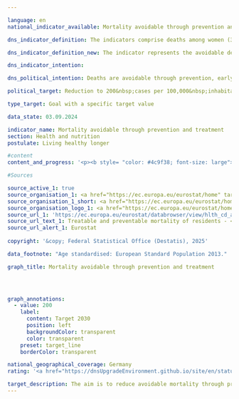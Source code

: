 ```yaml
---

language: en        
national_indicator_available: Mortality avoidable through prevention and treatment        

dns_indicator_definition: The indicators comprise deaths among women (3.1&nbsp;a) and men (3.1&nbsp;b) in the population below 70&nbsp;years of age with reference to 100,000&nbsp;inhabitants of the “old” standardised European population below 70&nbsp;years (excluding those less than 1&nbsp;year old).        

dns_indicator_definition_new: The indicator represents the avoidable deaths of the female and male population under the age of 75&nbsp;in relation to 100,000&nbsp;inhabitants of the 2013&nbsp;European standard population under the age of 75&nbsp;(excluding those under the age of 1). The indicator distinguishes between treatable and preventable mortality, the sum of which is the avoidable mortality.        

dns_indicator_intention:         

dns_political_intention: Deaths are avoidable through prevention, early detection or optimal treatment. The indicator is therefore a measure of the quality of the healthcare system and the health behaviour of the population with regard to the extent to which deaths occur that could have been prevented in principle with appropriate prevention or treatment in a certain age group.        

political_target: Reduction to 200&nbsp;cases per 100,000&nbsp;inhabitants by 2030        

type_target: Goal with a specific target value        

data_state: 03.09.2024        

indicator_name: Mortality avoidable through prevention and treatment        
section: Health and nutrition        
postulate: Living healthy longer        

#content         
content_and_progress: '<p><b style= "color: #4c9f38; font-size: large">3.1.a Mortality avoidable through prevention and treatment</b><br><br><b>Content and Methodology</b><br><br>The indicator “Mortality Amenable to Prevention and Treatment” is intended to provide insight into the quality of the healthcare system, particularly the effectiveness of preventive programmes and early diagnostic measures.<br><br>Deaths amenable to treatment are those that could have been avoided through timely and effective medical interventions. This includes both secondary prevention and therapeutic treatments following the onset of disease or injury aimed at reducing mortality (known as lethality).<br><br>Mortality amenable to prevention primarily concerns deaths that could have been avoided through effective public health measures and primary prevention. These are interventions taken before the onset of disease or injury to reduce the incidence of illness.<br><br>Identifying and mitigating underlying risk factors such as unhealthy diets (see “Obesity Rates” indicators 3.1.e and 3.1.f), tobacco use (see “Smoking Rates” indicators 3.1.c and 3.1.d), alcohol consumption and lack of physical activity is essential for reducing the number of avoidable deaths and improving overall public health.<br><br>The specific causes of death considered avoidable according to these definitions were established in 2018&nbsp;by the Organisation for Economic Co-operation and Development (<abbr title="Organisation for Economic Co-operation and Development" tabindex="0">OECD</abbr>) and <abbr title="European Statistical Office" tabindex="0">Eurostat</abbr>, the statistical office of the European Union, in collaboration with an expert group, and were revised in 2019. These include a range of infectious diseases (including <abbr title="Coronavirus SARS-CoV-2" tabindex="0">COVID-19</abbr>), various types of malignant neoplasms, endocrine and metabolic disorders, and certain diseases of the nervous system, circulatory system, respiratory system, digestive system, and genitourinary system, as well as conditions related to pregnancy, childbirth and the perinatal period, certain congenital anomalies, complications of medical and surgical care, injuries, and alcohol- and drug-related disorders.<br><br>Some deaths, such as those from ischaemic heart disease, are considered both preventable and treatable. To avoid double counting, these deaths are classified as “mortality amenable to prevention,” as successful prevention would render treatment unnecessary.<br><br>The indicator considers only deaths occurring among persons under the age of 75. To ensure comparability, it is standardised to the European standard population for this age group. This approach avoids distortions in the results due to differing age structures between countries or demographic changes over time. The data used to calculate the indicator is derived from the cause of death statistics maintained by the Federal Statistical Office, which systematically records and analyses all official death certificates.<br><br><b>Development</b><br><br>Overall mortality amenable to prevention and treatment has been on a downward trend since 2011. Between 2011&nbsp;and 2019, avoidable mortality fell from 258&nbsp;deaths per 100,000&nbsp;inhabitants to 231&nbsp;in 2019&nbsp;(–10.4%). In the years that followed, the indicator rose again due to the <abbr title="Coronavirus SARS-CoV-2" tabindex="0">COVID-19</abbr>&nbsp;pandemic, reaching the same level in 2021&nbsp;as in 2012. This is also reflected in the distribution of individual causes of death. At the European level, <abbr title="Coronavirus SARS-CoV-2" tabindex="0">COVID-19</abbr>&nbsp;infections were the most common cause of avoidable death, followed by ischaemic heart disease and lung cancer.<br><br>When examining mortality amenable to prevention and treatment separately, it becomes apparent that around two-thirds of avoidable deaths could have been prevented through preventive measures, while one-third could have been avoided through medical treatment. However, this distribution is also partly due to the previously mentioned categorisation of certain causes of death that are both preventable and treatable.<br><br>A gender-specific analysis of the indicator revealed a significant disparity between men and women. Among men, avoidable mortality stood at 336&nbsp;deaths per 100,000&nbsp;inhabitants, while for women the figure was only 174&nbsp;–&nbsp;roughly half that of men. This difference was primarily due to deaths preventable through public health measures, indicating that men are less likely to participate in preventive care and are less effectively reached by prevention programmes than women. The gender gap was less pronounced in mortality amenable to treatment.<br><br>The politically set target of reducing mortality amenable to prevention and treatment to a maximum of 200&nbsp;deaths per 100,000&nbsp;inhabitants by 2030&nbsp;could have been achieved had the pre-pandemic trend continued. However, the pandemic-related increase disrupted the generally positive trajectory of the indicator.<br><br>In a European comparison, Germany, with an avoidable mortality rate of 253&nbsp;deaths per 100,000&nbsp;inhabitants in 2021, ranked in the middle and was clearly below the <abbr title="European Union" tabindex="0">EU</abbr> average of 294&nbsp;deaths. The lowest rates were recorded in Spain (195&nbsp;deaths per 100,000) and Sweden (177&nbsp;deaths per 100,000). In many Eastern European countries, such as Bulgaria (685&nbsp;deaths per 100,000) and Romania (695&nbsp;deaths per 100,000), the rates were significantly higher</p>'                

#Sources        

source_active_1: true
source_organisation_1: <a href="https://ec.europa.eu/eurostat/home" target="_blank" onclick="return confirm_alert('Eurostat', 'En')">Statistical office of the European Union</a>
source_organisation_1_short: <a href="https://ec.europa.eu/eurostat/home" target="_blank" onclick="return confirm_alert('Eurostat', 'En')">Statistical office of the European Union</a>
source_organisation_logo_1: <a href="https://ec.europa.eu/eurostat/home" target="_blank" onclick="return confirm_alert('Eurostat', 'En')"><img src="https://dnsTestEnvironment.github.io/dns-indicators/public/OrgImgEn/eurostat.png" alt="Statistical office of the European Union" title=" Click here to visit the homepage of the organizationStatistical office of the European Union" style="height:60px; width:148px; border:transparent"/></a>
source_url_1: 'https://ec.europa.eu/eurostat/databrowser/view/hlth_cd_apr/default/table?lang=en&category=hlth.hlth_cdeath.hlth_cd_pbt'
source_url_text_1: Treatable and preventable mortality of residents - <abbr title="European Statistical Office" tabindex="0">Eurostat</abbr> table [hlth_cd_apr]
source_url_alert_1: Eurostat
        
copyright: '&copy; Federal Statistical Office (Destatis), 2025'        

data_footnote: "Age standardised: European Standard Population 2013."        

graph_title: Mortality avoidable through prevention and treatment        

        


graph_annotations:
  - value: 200
    label:
      content: Target 2030
      position: left
      backgroundColor: transparent
      color: transparent
    preset: target_line
    borderColor: transparent                

national_geographical_coverage: Germany        
rating: '<a href="https://dnsUpgradeEnvironment.github.io/site/en/status"><img src="https://sdg-indikatoren.de/public/Wettersymbole/Blitz.png" title="In 2021 the distance to the target was constantly high or had increased. Thus, the indicator did not develop in the desired direction." alt="Weathersymbol: Thuder strom"/></a> Data state: 09.03.2024'        

target_description: The aim is to reduce avoidable mortality through prevention and treatment to a maximum of 200&nbsp;deaths per 100,000&nbsp;inhabitants by 2030.<br><br><br>Based on the target formulation, indicator 3.1.a for 2021&nbsp;is assessed as "thunderstorm". In the last six years, the value of the indicator has risen and has not developed in the desired direction.        
---
```


